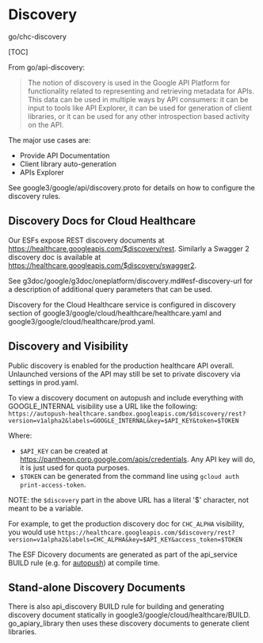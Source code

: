 # Discovery

go/chc-discovery

[TOC]

<!--*
# Document freshness: For more information, see go/fresh-source.
freshness: { owner: 'jiahuay' reviewed: '2019-04-08' }
*-->

From go/api-discovery:

> The notion of discovery is used in the Google API Platform for functionality
> related to representing and retrieving metadata for APIs. This data can be
> used in multiple ways by API consumers: it can be input to tools like API
> Explorer, it can be used for generation of client libraries, or it can be used
> for any other introspection based activity on the API.

The major use cases are:

-   Provide API Documentation
-   Client library auto-generation
-   APIs Explorer

See google3/google/api/discovery.proto for details on how to configure the
discovery rules.

## Discovery Docs for Cloud Healthcare

Our ESFs expose REST discovery documents at
https://healthcare.googleapis.com/$discovery/rest. Similarly a Swagger 2
discovery doc is available at
https://healthcare.googleapis.com/$discovery/swagger2.

See g3doc/google/g3doc/oneplatform/discovery.md#esf-discovery-url for a
description of additional query parameters that can be used.

Discovery for the Cloud Healthcare service is configured in discovery section of
google3/google/cloud/healthcare/healthcare.yaml and
google3/google/cloud/healthcare/prod.yaml.

## Discovery and Visibility

Public discovery is enabled for the production healthcare API overall.
Unlaunched versions of the API may still be set to private discovery via
settings in prod.yaml.

To view a discovery document on autopush and include everything with
GOOGLE_INTERNAL visibility use a URL like the following:
`https://autopush-healthcare.sandbox.googleapis.com/$discovery/rest?version=v1alpha2&labels=GOOGLE_INTERNAL&key=$API_KEY&token=$TOKEN`

Where:

*   `$API_KEY` can be created at
    https://pantheon.corp.google.com/apis/credentials. Any API key will do, it
    is just used for quota purposes.
*   `$TOKEN` can be generated from the command line using `gcloud auth
    print-access-token`.

NOTE: the `$discovery` part in the above URL has a literal '$' character, not
meant to be a variable.

For example, to get the production discovery doc for `CHC_ALPHA` visibility, you
would use
`https://healthcare.googleapis.com/$discovery/rest?version=v1alpha2&labels=CHC_ALPHA&key=$API_KEY&access_token=$TOKEN`

The ESF Dicovery documents are generated as part of the api_service BUILD rule
(e.g. for
[autopush](https://cs.corp.google.com/piper///depot/google3/google/cloud/healthcare/BUILD?rcl=213822946&l=189))
at compile time.

## Stand-alone Discovery Documents

There is also api_discovery BUILD rule for building and generating discovery
document statically in google3/google/cloud/healthcare/BUILD. go_apiary_library
then uses these discovery documents to generate client libraries.
